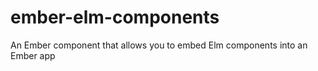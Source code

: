 # ember-elm-components
An Ember component that allows you to embed Elm components into an Ember app
